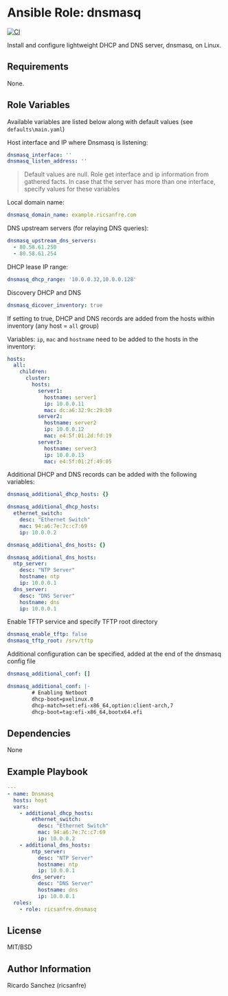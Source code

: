 Ansible Role: dnsmasq
=========

[![CI](https://github.com/ricsanfre/ansible-role-dnsmasq/actions/workflows/ci.yml/badge.svg)](https://github.com/ricsanfre/ansible-role-dnsmasq/actions/workflows/ci.yml)

Install and configure lightweight DHCP and DNS server, dnsmasq, on Linux.

Requirements
------------

None.

Role Variables
--------------

Available variables are listed below along with default values (see `defaults\main.yaml`)

Host interface and IP where Dnsmasq is listening:

```yml
dnsmasq_interface: ''
dnsmasq_listen_address: ''
```
> Default values are null. Role get interface and ip information from gathered facts.
> In case that the server has more than one interface, specify values for these variables

Local domain name:
```yml
dnsmasq_domain_name: example.ricsanfre.com
```
DNS upstream servers (for relaying DNS queries):
```yml
dnsmasq_upstream_dns_servers:
  - 80.58.61.250
  - 80.58.61.254
```
DHCP lease IP range:
```yml
dnsmasq_dhcp_range: '10.0.0.32,10.0.0.128'
```

Discovery DHCP and DNS
```yml
dnsmasq_dicover_inventory: true
```
If setting to true, DHCP and DNS records are added from the hosts within inventory (any host = `all` group)

Variables: `ip`, `mac` and `hostname` need to be added to the hosts in the inventory:
```yml
hosts:
  all:
    children:
      cluster:
        hosts:
          server1:
            hostname: server1
            ip: 10.0.0.11
            mac: dc:a6:32:9c:29:b9
          server2:
            hostname: server2
            ip: 10.0.0.12
            mac: e4:5f:01:2d:fd:19
          server3:
            hostname: server3
            ip: 10.0.0.13
            mac: e4:5f:01:2f:49:05
```

Additional DHCP and DNS records can be added with the following variables:

```yml
dnsmasq_additional_dhcp_hosts: {}
```
```yml
dnsmasq_additional_dhcp_hosts:
  ethernet_switch:
    desc: "Ethernet Switch"
    mac: 94:a6:7e:7c:c7:69
    ip: 10.0.0.2
```
```yml
dnsmasq_additional_dns_hosts: {}
```
```yml
dnsmasq_additional_dns_hosts:
  ntp_server:
    desc: "NTP Server"
    hostname: ntp
    ip: 10.0.0.1
  dns_server:
    desc: "DNS Server"
    hostname: dns
    ip: 10.0.0.1
```

Enable TFTP service and specify TFTP root directory

```yml
dnsmasq_enable_tftp: false
dnsmasq_tftp_root: /srv/tftp
```

Additional configuration can be specified, added at the end of the dnsmasq config file

```yml
dnsmasq_additional_conf: []
```

```yml
dnsmasq_additional_conf: |-
        # Enabling Netboot
        dhcp-boot=pxelinux.0
        dhcp-match=set:efi-x86_64,option:client-arch,7
        dhcp-boot=tag:efi-x86_64,bootx64.efi
```


Dependencies
------------

None

Example Playbook
----------------


```yml
---
- name: Dnsmasq
  hosts: host
  vars:
    - additional_dhcp_hosts:
        ethernet_switch:
          desc: "Ethernet Switch"
          mac: 94:a6:7e:7c:c7:69
          ip: 10.0.0.2
    - additional_dns_hosts:
        ntp_server:
          desc: "NTP Server"
          hostname: ntp
          ip: 10.0.0.1
        dns_server:
          desc: "DNS Server"
          hostname: dns
          ip: 10.0.0.1
  roles:
    - role: ricsanfre.dnsmasq
```





License
-------

MIT/BSD

Author Information
------------------

Ricardo Sanchez (ricsanfre)

